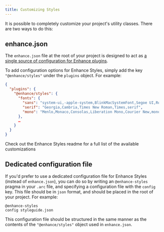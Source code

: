```yaml
---
title: Customizing Styles
---
```


It is possible to completely customize your project's utility classes. There are two ways to do this:

## enhance.json

The `enhance.json` file at the root of your project is designed to act as [a single source of configuration for Enhance plugins](/docs/learn/starter-project/configuration).

To add configuration options for Enhance Styles, simply add the key `"@enhance/styles"` under the `plugins` object. For example:

<doc-code filename="enhance.json">

```json
{
  "plugins": {
    "@enhance/styles": {
      "fonts": {
        "sans": "system-ui,-apple-system,BlinkMacSystemFont,Segoe UI,Roboto,Helvetica Neue,Arial,Noto Sans,sans-serif",
        "serif": "Georgia,Cambria,Times New Roman,Times,serif",
        "mono": "Menlo,Monaco,Consolas,Liberation Mono,Courier New,monospace"
      },
      …
    }
  }
}
```

</doc-code>

<doc-link-callout link="https://github.com/enhance-dev/enhance-styles#readme" mark="🎛️">
  Check out the Enhance Styles readme for a full list of the available customizations
</doc-link-callout>

## Dedicated configuration file

If you'd prefer to use a dedicated configuration file for Enhance Styles (instead of `enhance.json`), you can do so by writing an `@enhance-styles` pragma in your `.arc` file, and specifying a configuration file with the `config` key. This file should be in `json` format, and should be placed in the root of your project. For example:

```arc
@enhance-styles
config styleguide.json
```

This configuration file should be structured in the same manner as the contents of the `"@enhance/styles"` object used in `enhance.json`.
